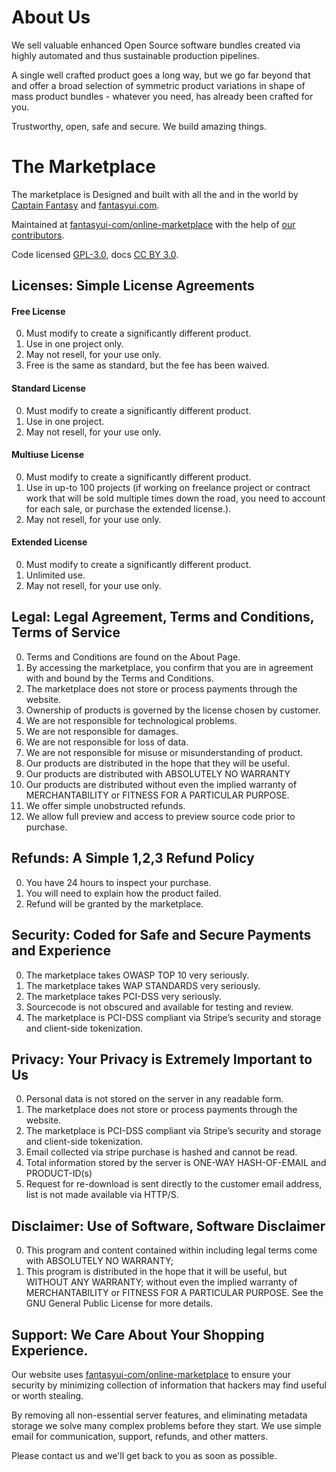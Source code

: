 # About Us

We sell valuable enhanced Open Source software bundles created via highly automated and thus sustainable production pipelines.

A single well crafted product goes a long way, but we go far beyond that and offer a broad selection of symmetric product variations in shape of mass product bundles - whatever you need, has already been crafted for you.

Trustworthy, open, safe and secure. We build amazing things.

# The Marketplace

The marketplace is Designed and built with all the <i class="fa fa-fw fa-heartbeat text-danger"></i> and <i class="fa fa-fw fa-bolt text-warning"></i> in the world by [Captain Fantasy](https://github.com/fantasyui-com) and [fantasyui.com](http://fantasyui.com).

Maintained at [fantasyui-com/online-marketplace](https://github.com/fantasyui-com/online-marketplace) with the help of [our contributors](https://github.com/fantasyui-com/online-marketplace/graphs/contributors).

Code licensed [GPL-3.0](https://github.com/fantasyui-com/online-marketplace/blob/master/LICENSE), docs [CC BY 3.0](https://creativecommons.org/licenses/by/3.0/).

## Licenses: Simple License Agreements

#### Free License

0. Must modify to create a significantly different product.
0. Use in one project only.
0. May not resell, for your use only.
0. Free is the same as standard, but the fee has been waived.

#### Standard License

0. Must modify to create a significantly different product.
0. Use in one project.
0. May not resell, for your use only.

#### Multiuse License

0. Must modify to create a significantly different product.
0. Use in up-to 100 projects (if working on freelance project or contract work that will be sold multiple times down the road, you need to account for each sale, or purchase the extended license.).
0. May not resell, for your use only.

#### Extended License

0. Must modify to create a significantly different product.
0. Unlimited use.
0. May not resell, for your use only.

## Legal: Legal Agreement, Terms and Conditions, Terms of Service

0. Terms and Conditions are found on the About Page.
0. By accessing the marketplace, you confirm that you are in agreement with and bound by the Terms and Conditions.
0. The marketplace does not store or process payments through the website.
0. Ownership of products is governed by the license chosen by customer.
0. We are not responsible for technological problems.
0. We are not responsible for damages.
0. We are not responsible for loss of data.
0. We are not responsible for misuse or misunderstanding of product.
0. Our products are distributed in the hope that they will be useful.
0. Our products are distributed with ABSOLUTELY NO WARRANTY
0. Our products are distributed without even the implied warranty of MERCHANTABILITY or FITNESS FOR A PARTICULAR PURPOSE.
0. We offer simple unobstructed refunds.
0. We allow full preview and access to preview source code prior to purchase.

## Refunds: A Simple 1,2,3 Refund Policy

0. You have 24 hours to inspect your purchase.
0. You will need to explain how the product failed.
0. Refund will be granted by the marketplace.

## Security: Coded for Safe and Secure Payments and Experience

0. The marketplace takes OWASP TOP 10 very seriously.
0. The marketplace takes WAP STANDARDS very seriously.
0. The marketplace takes PCI-DSS very seriously.
0. Sourcecode is not obscured and available for testing and review.
0. The marketplace is PCI-DSS compliant via Stripe’s security and storage and client-side tokenization.

## Privacy: Your Privacy is Extremely Important to Us

0. Personal data is not stored on the server in any readable form.
0. The marketplace does not store or process payments through the website.
0. The marketplace is PCI-DSS compliant via Stripe’s security and storage and client-side tokenization.
0. Email collected via stripe purchase is hashed and cannot be read.
0. Total information stored by the server is ONE-WAY HASH-OF-EMAIL and PRODUCT-ID(s)
0. Request for re-download is sent directly to the customer email address, list is not made available via HTTP/S.

## Disclaimer: Use of Software, Software Disclaimer

0. This program and content contained within including legal terms come with ABSOLUTELY NO WARRANTY;
0. This program is distributed in the hope that it will be useful, but WITHOUT ANY WARRANTY; without even the implied warranty of MERCHANTABILITY or FITNESS FOR A PARTICULAR PURPOSE. See the GNU General Public License for more details.

## Support: We Care About Your Shopping Experience.

Our website uses [fantasyui-com/online-marketplace](https://github.com/fantasyui-com/online-marketplace) to ensure your security by minimizing collection of information that hackers may find useful or worth stealing.

By removing all non-essential server features, and eliminating metadata storage we solve many complex problems before they start. We use simple email for communication, support, refunds, and other matters.

Please <a class="e-mail">contact us</a> and we'll get back to you as soon as possible.
